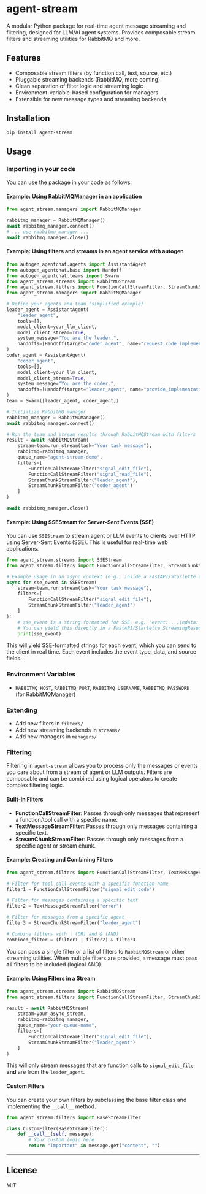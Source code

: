 # agent-stream

A modular Python package for real-time agent message streaming and filtering, designed for LLM/AI agent systems. Provides composable stream filters and streaming utilities for RabbitMQ and more.

## Features
- Composable stream filters (by function call, text, source, etc.)
- Pluggable streaming backends (RabbitMQ, more coming)
- Clean separation of filter logic and streaming logic
- Environment-variable-based configuration for managers
- Extensible for new message types and streaming backends

## Installation

```bash
pip install agent-stream
```

## Usage

### Importing in your code

You can use the package in your code as follows:

#### Example: Using RabbitMQManager in an application

```python
from agent_stream.managers import RabbitMQManager

rabbitmq_manager = RabbitMQManager()
await rabbitmq_manager.connect()
# ... use rabbitmq_manager ...
await rabbitmq_manager.close()
```

#### Example: Using filters and streams in an agent service with autogen

```python
from autogen_agentchat.agents import AssistantAgent
from autogen_agentchat.base import Handoff
from autogen_agentchat.teams import Swarm
from agent_stream.streams import RabbitMQStream
from agent_stream.filters import FunctionCallStreamFilter, StreamChunkStreamFilter
from agent_stream.managers import RabbitMQManager

# Define your agents and team (simplified example)
leader_agent = AssistantAgent(
    "leader_agent",
    tools=[],
    model_client=your_llm_client,
    model_client_stream=True,
    system_message="You are the leader.",
    handoffs=[Handoff(target="coder_agent", name="request_code_implementation")]
)
coder_agent = AssistantAgent(
    "coder_agent",
    tools=[],
    model_client=your_llm_client,
    model_client_stream=True,
    system_message="You are the coder.",
    handoffs=[Handoff(target="leader_agent", name="provide_implementation")]
)
team = Swarm([leader_agent, coder_agent])

# Initialize RabbitMQ manager
rabbitmq_manager = RabbitMQManager()
await rabbitmq_manager.connect()

# Run the team and stream results through RabbitMQStream with filters
result = await RabbitMQStream(
    stream=team.run_stream(task="Your task message"),
    rabbitmq=rabbitmq_manager,
    queue_name="agent-stream-demo",
    filters=[
        FunctionCallStreamFilter("signal_edit_file"),
        FunctionCallStreamFilter("signal_read_file"),
        StreamChunkStreamFilter("leader_agent"),
        StreamChunkStreamFilter("coder_agent")
    ]
)

await rabbitmq_manager.close()
```

#### Example: Using SSEStream for Server-Sent Events (SSE)

You can use `SSEStream` to stream agent or LLM events to clients over HTTP using Server-Sent Events (SSE). This is useful for real-time web applications.

```python
from agent_stream.streams import SSEStream
from agent_stream.filters import FunctionCallStreamFilter, StreamChunkStreamFilter

# Example usage in an async context (e.g., inside a FastAPI/Starlette endpoint)
async for sse_event in SSEStream(
    stream=team.run_stream(task="Your task message"),
    filters=[
        FunctionCallStreamFilter("signal_edit_file"),
        StreamChunkStreamFilter("leader_agent")
    ]
):
    # sse_event is a string formatted for SSE, e.g. 'event: ...\ndata: ...\nsource: ...\n\n'
    # You can yield this directly in a FastAPI/Starlette StreamingResponse
    print(sse_event)
```

This will yield SSE-formatted strings for each event, which you can send to the client in real time. Each event includes the event type, data, and source fields.

### Environment Variables
- `RABBITMQ_HOST`, `RABBITMQ_PORT`, `RABBITMQ_USERNAME`, `RABBITMQ_PASSWORD` (for RabbitMQManager)

### Extending
- Add new filters in `filters/`
- Add new streaming backends in `streams/`
- Add new managers in `managers/`

### Filtering

Filtering in `agent-stream` allows you to process only the messages or events you care about from a stream of agent or LLM outputs. Filters are composable and can be combined using logical operators to create complex filtering logic.

#### Built-in Filters

- **FunctionCallStreamFilter**: Passes through only messages that represent a function/tool call with a specific name.
- **TextMessageStreamFilter**: Passes through only messages containing a specific text.
- **StreamChunkStreamFilter**: Passes through only messages from a specific agent or stream chunk.

#### Example: Creating and Combining Filters

```python
from agent_stream.filters import FunctionCallStreamFilter, TextMessageStreamFilter, StreamChunkStreamFilter

# Filter for tool call events with a specific function name
filter1 = FunctionCallStreamFilter("signal_edit_code")

# Filter for messages containing a specific text
filter2 = TextMessageStreamFilter("error")

# Filter for messages from a specific agent
filter3 = StreamChunkStreamFilter("leader_agent")

# Combine filters with | (OR) and & (AND)
combined_filter = (filter1 | filter2) & filter3
```

You can pass a single filter or a list of filters to `RabbitMQStream` or other streaming utilities. When multiple filters are provided, a message must pass **all** filters to be included (logical AND).

#### Example: Using Filters in a Stream

```python
from agent_stream.streams import RabbitMQStream
from agent_stream.filters import FunctionCallStreamFilter, StreamChunkStreamFilter

result = await RabbitMQStream(
    stream=your_async_stream,
    rabbitmq=rabbitmq_manager,
    queue_name="your-queue-name",
    filters=[
        FunctionCallStreamFilter("signal_edit_file"),
        StreamChunkStreamFilter("leader_agent")
    ]
)
```

This will only stream messages that are function calls to `signal_edit_file` **and** are from the `leader_agent`.

#### Custom Filters

You can create your own filters by subclassing the base filter class and implementing the `__call__` method.

```python
from agent_stream.filters import BaseStreamFilter

class CustomFilter(BaseStreamFilter):
    def __call__(self, message):
        # Your custom logic here
        return "important" in message.get("content", "")
```

---

## License
MIT

